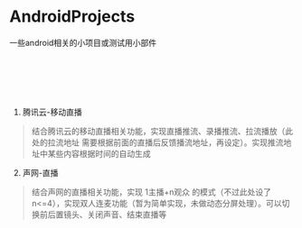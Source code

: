 # AndroidProjects
一些android相关的小项目或测试用小部件

&nbsp;
---
&nbsp;
1. 腾讯云-移动直播<br>
> 结合腾讯云的移动直播相关功能，实现直播推流、录播推流、拉流播放（此处的拉流地址 需要根据前面的直播后反馈播流地址，再设定）。实现推流地址中某些内容根据时间的自动生成<br>
2. 声网-直播<br>
> 结合声网的直播相关功能，实现 1主播+n观众 的模式（不过此处设了n<=4），实现双人连麦功能（暂为简单实现，未做动态分屏处理）。可以切换前后置镜头、关闭声音、结束直播等<br>